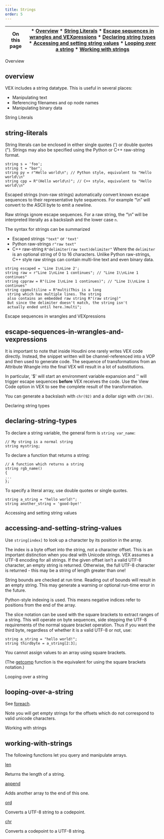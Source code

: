 ```yaml
---
title: Strings
order: 5
---
```

| On this page | * [Overview](#overview) * [String Literals](#string-literals) * [Escape sequences in wrangles and VEXpressions](#escape-sequences-in-wrangles-and-vexpressions) * [Declaring string types](#declaring-string-types) * [Accessing and setting string values](#accessing-and-setting-string-values) * [Looping over a string](#looping-over-a-string) * [Working with strings](#working-with-strings) |
| --- | --- |

Overview

## overview

VEX includes a string datatype. This is useful in several places:

- Manipulating text
- Referencing filenames and op node names
- Manipulating binary data

String Literals

## string-literals

String literals can be enclosed in either single quotes (') or double quotes ("). Strings may also be specified using the Python or C++ raw-string format.

```vex
string s = 'foo';
string t = "bar";
string py = r"Hello world\n"; // Python style, equivalent to "Hello world\\n"
string cpp = R"(Hello world\n)"; // C++ style, equivalent to "Hello world\\n"

```

Escaped strings (non-raw strings) automatically convert known escape sequences
to their representative byte sequences. For example “\\n” will convert to the
ASCII byte to emit a newline.

Raw strings ignore escape sequences. For a raw string, the “\\n” will be
interpreted literally as a backslash and the lower case `n`.

The syntax for strings can be summarized

- Escaped strings `"text"` or `'text'`
- Python raw-strings `r"raw text"`
- C++ raw-string `R"delimiter(raw text)delimiter"`
 Where the `delimiter` is an optional string of 0 to 16 characters. Unlike
 Python raw-strings, C++ style raw strings can contain multi-line text and
 even binary data.

```vex
string escaped = 'Line 1\nLine 2';
string raw = r"Line 1\nLine 1 continues"; // "Line 1\\nLine 1 continues"
string cppraw = R"(Line 1\nLine 1 continues)"; // "Line 1\\nLine 1 continues"
string cppmultiline = R"multi(This is a long
 string which has multiple lines. The string
 also contains an embedded raw string R"(raw string)"
 But since the delimiter doesn't match, the string isn't
 actually ended until here.)multi";

```

Escape sequences in wrangles and VEXpressions

## escape-sequences-in-wrangles-and-vexpressions

It is important to note that inside Houdini one rarely writes VEX code
directly. Instead, the snippet written will be channel-referenced into
a VOP and then used to generate code. The sequence of transformations
from an Attribute Wrangle into the final VEX will result in a lot of
substitutions.

In particular, '$' will start an environment variable expansion and ''
will trigger escape sequences **before** VEX receives the code. Use the
View Code option in VEX to see the complete result of the transformation.

You can generate a backslash with `chr(92)` and a dollar sign with
`chr(36)`.

Declaring string types

## declaring-string-types

To declare a string variable, the general form is
`string var_name`:

```vex
// My string is a normal string
string mystring;

```

To declare a function that returns a string:

```vex
// A function which returns a string
string rgb_name()
{
...
}; 

```

To specify a literal array, use double quotes or single quotes.

```vex
string a_string = "hello world!";
string another_string = 'good-bye!'

```

Accessing and setting string values

## accessing-and-setting-string-values

Use `string[index]` to look up a character by its position in the
array.

The index is a byte offset into the string, not a character offset. This is an
important distinction when you deal with Unicode strings. VEX assumes a UTF-8
encoding for all strings. If the given offset isn’t a valid UTF-8 character,
an empty string is returned. Otherwise, the full UTF-8 character is returned -
this may be a string of length greater than one!

String bounds are checked at run time. Reading out of bounds will result in an
empty string. This may generate a warning or optional run-time error in the
future.

Python-style indexing is used. This means negative indices refer to positions
from the end of the array.

The slice notation can be used with the square brackets to extract ranges of a
string. This will operate on byte sequences, side stepping the UTF-8
requirements of the normal square bracket operation. Thus if you want the
third byte, regardless of whether it is a valid UTF-8 or not, use:

```vex
string a_string = "hello world!";
string thirdbyte = a_string[2:3];

```

You cannot assign values to an array using square brackets.

(The [getcomp](functions/getcomp.html "Extracts a single component of a vector type, matrix type, or array.") function is the equivalent for using
the square brackets notation.)

Looping over a string

## looping-over-a-string

See [foreach](functions/foreach.html "Loops over the items in an array, with optional enumeration.").

Note you will get empty strings for the offsets which do not correspond to valid unicode characters.

Working with strings

## working-with-strings

The following functions let you query and manipulate arrays.

[len](functions/len.html "Returns the length of an array.")

Returns the length of a string.

[append](functions/append.html "Adds an item to an array or string.")

Adds another array to the end of this one.

[ord](functions/ord.html "Converts an UTF8 string into a codepoint.")

Converts a UTF-8 string to a codepoint.

[chr](functions/chr.html "Converts an unicode codepoint to a UTF8 string.")

Converts a codepoint to a UTF-8 string.
